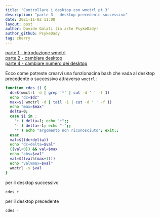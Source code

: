 ```yaml
---
title: 'Controllare i desktop con wmctrl pt 3'
description: "parte 3 - desktop precedente successivo"
date: 2021-11-02 11:00
layout: post
author: Davide Galati (in arte PsykeDady)
author_github: PsykeDady
tag: cherry
---
```


[parte 1 - introduzione wmctrl](https://feed.linuxpeople.org/posts/wmctrl-desktop-pt1)  
[parte 2 - cambiare desktop](https://feed.linuxpeople.org/posts/wmctrl-desktop-pt2)  
[parte 4 - cambiare numero dei desktop](https://feed.linuxpeople.org/posts/wmctrl-desktop-pt4)  

Ecco come potreste crearvi una funzionacina bash che vada al desktop precedente o successivo attraverso `wmctrl` : 

```bash
function cdes () { 
  dc=$(wmctrl -d | grep '*' | cut -d ' ' -f 1)
  echo "dc=$dc"
  max=$( wmctrl -d | tail -1 | cut -d ' ' -f 1)
  echo "max=$max"
  delta=0;
  case $1 in ;
    '+') delta=1; echo "+";;
    '-') delta=-1; echo "-";;
    '*') echo "argomento non riconosciuto"; exit;;
  esac
  val=$((dc+delta))
  echo "dc+delta=$val"
  ((val<0)) && val=$max
  echo "abs=$val"
  val=$((val%(max+1)))
  echo "val%max=$val"
  wmctrl -s $val
}
```

per il desktop successivo
```bash
cdes +
```

per il desktop precedente
```bash
cdes -
```
